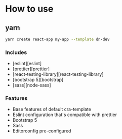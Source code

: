 # How to use

## yarn

```sh
yarn create react-app my-app --template dn-dev
```

### Includes

- [eslint][eslint]
- [prettier][prettier]
- [react-testing-library][react-testing-library]
- [bootstrap 5][bootstrap]
- [sass][node-sass]

### Features

- Base features of default cra-template
- Eslint configuration that's compatible with prettier
- Bootstrap 5
- Sass
- Editorconfig pre-configured
